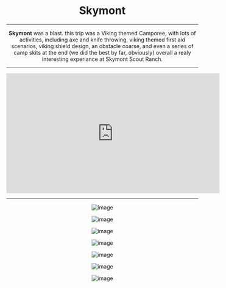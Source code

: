 <h1>Skymont</h1>

<hr>

<strong>Skymont</strong> was a blast. this trip was a Viking themed Camporee, with lots of activities, including axe and knife throwing, viking themed first aid scenarios, 
viking shield design, an obstacle coarse, and even a series of camp skits at the end (we did the best by far, obviously) overall a realy interesting experiance at Skymont Scout 
Ranch.

<hr>

<iframe width="560" height="315" src="https://www.youtube.com/embed/FFlC2JYkDys?si=vbmAKjMkEX8AEpHR" title="YouTube video player" frameborder="0" allow="accelerometer; autoplay; clipboard-write; encrypted-media; gyroscope; picture-in-picture; web-share" referrerpolicy="strict-origin-when-cross-origin" allowfullscreen></iframe>

<hr>

![image](https://github.com/Troop223/223-Official/assets/168667435/cbaf8a59-33d1-41b0-a190-989cb5d37d80)

![image](https://github.com/Troop223/223-Official/assets/168667435/e18035b5-d0d4-4167-8a70-c3a8181d04af)

![image](https://github.com/Troop223/223-Official/assets/168667435/f467bdfb-7fbe-470f-9ba2-75ae3a443660)

![image](https://github.com/Troop223/223-Official/assets/168667435/cb599237-baf6-4fae-bcde-d7f6cf1812c8)

![image](https://github.com/Troop223/223-Official/assets/168667435/5c25335b-a907-4e86-abe6-b71e7fb638d0)

![image](https://github.com/Troop223/223-Official/assets/168667435/ff508720-3e5f-44bd-ae8d-54402b1c2cbe)

![image](https://github.com/Troop223/223-Official/assets/168667435/4301c50f-4243-4267-8712-8d627fd6d961)












































<style>

body{

text-align: center;

  
}

  
</style>

